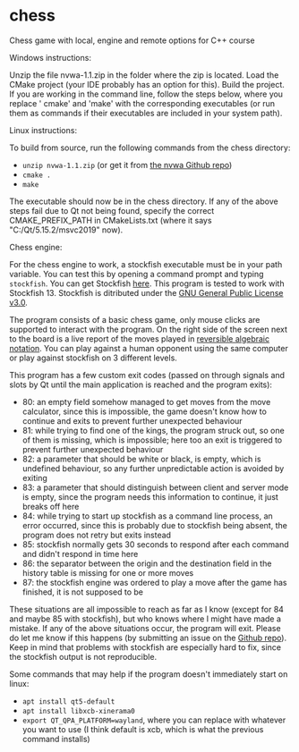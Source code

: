 # chess

Chess game with local, engine and remote options for C++ course

Windows instructions:

Unzip the file nvwa-1.1.zip in the folder where the zip is located. Load the CMake project (your IDE probably has an
option for this). Build the project. If you are working in the command line, follow the steps below, where you replace '
cmake' and 'make' with the corresponding executables (or run them as commands if their executables are included in your
system path).

Linux instructions:

To build from source, run the following commands from the chess directory:

* ```unzip nvwa-1.1.zip``` (or get it from [the nvwa Github repo](https://github.com/adah1972/nvwa))
* ```cmake .```
* ```make```

The executable should now be in the chess directory. If any of the above steps fail due to Qt not being found, specify
the correct CMAKE_PREFIX_PATH in CMakeLists.txt (where it says "C:/Qt/5.15.2/msvc2019" now).

Chess engine:

For the chess engine to work, a stockfish executable must be in your path variable. You can test this by opening a
command prompt and typing `stockfish`. You can get Stockfish [here](https://stockfishchess.org/download/). This program
is tested to work with Stockfish 13. Stockfish is ditributed under the
[GNU General Public License v3.0](https://github.com/official-stockfish/Stockfish/blob/master/Copying.txt).

The program consists of a basic chess game, only mouse clicks are supported to interact with the program. On the right
side of the screen next to the board is a live report of the moves played
in [reversible algebraic notation](https://en.wikipedia.org/wiki/Chess_notation). You can play against a human opponent
using the same computer or play against stockfish on 3 different levels.

This program has a few custom exit codes (passed on through signals and slots by Qt until the main application is
reached and the program exits):

* 80: an empty field somehow managed to get moves from the move calculator, since this is impossible, the game doesn't
  know how to continue and exits to prevent further unexpected behaviour
* 81: while trying to find one of the kings, the program struck out, so one of them is missing, which is impossible;
  here too an exit is triggered to prevent further unexpected behaviour
* 82: a parameter that should be white or black, is empty, which is undefined behaviour, so any further unpredictable
  action is avoided by exiting
* 83: a parameter that should distinguish between client and server mode is empty, since the program needs this
  information to continue, it just breaks off here
* 84: while trying to start up stockfish as a command line process, an error occurred, since this is probably due to
  stockfish being absent, the program does not retry but exits instead
* 85: stockfish normally gets 30 seconds to respond after each command and didn't respond in time here
* 86: the separator between the origin and the destination field in the history table is missing for one or more moves
* 87: the stockfish engine was ordered to play a move after the game has finished, it is not supposed to be

These situations are all impossible to reach as far as I know (except for 84 and maybe 85 with stockfish), but who knows
where I might have made a mistake. If any of the above situations occur, the program will exit. Please do let me know if
this happens (by submitting an issue on the [Github repo](https://github.com/sibebleuze/chess)). Keep in mind that
problems with stockfish are especially hard to fix, since the stockfish output is not reproducible.

Some commands that may help if the program doesn't immediately start on linux:

* ```apt install qt5-default```
* ```apt install libxcb-xinerama0```
* ```export QT_QPA_PLATFORM=wayland```, where you can replace with whatever you want to use (I think default is xcb,
  which is what the previous command installs)
